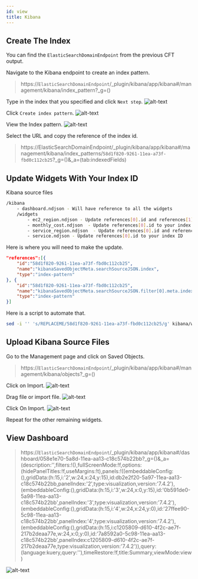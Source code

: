 ```yaml
---
id: view
title: Kibana
---
```


## Create The Index

You can find the `ElasticSearchDomainEndpoint` from the previous CFT output.

Navigate to the Kibana endpoint to create an index pattern.
> https://`ElasticSearchDomainEndpoint`/_plugin/kibana/app/kibana#/management/kibana/index_pattern?_g=()

Type in the index that you specified and click `Next step`.
![alt-text](/disneystreaming/automated-cloud-advisor/img/kibana/index/01-index.png)

Click `Create index pattern`.
![alt-text](/disneystreaming/automated-cloud-advisor/img/kibana/index/02-index.png)

View the Index pattern.
![alt-text](/disneystreaming/automated-cloud-advisor/img/kibana/index/03-index.png)

Select the URL and copy the reference of the index id.

> https://ElasticSearchDomainEndpoint/_plugin/kibana/app/kibana#/management/kibana/index_patterns/`58d1f820-9261-11ea-a73f-fbd0c112cb25`?_g=()&_a=(tab:indexedFields)

## Update Widgets With Your Index ID

Kibana source files

```bash
/kibana
    - dashboard.ndjson - Will have reference to all the widgets
    /widgets
        - ec2_region.ndjson - Update references[0].id and references[1].id to your index ID
        - monthly_cost.ndjson  - Update references[0].id to your index ID
        - service_region.ndjson  - Update references[0].id and references[1].id to your index ID
        - service.ndjson - Update references[0].id to your index ID
```

Here is where you will need to make the update.

```json
"references":[{
    "id":"58d1f820-9261-11ea-a73f-fbd0c112cb25",
    "name":"kibanaSavedObjectMeta.searchSourceJSON.index",
    "type":"index-pattern"
}, {
    "id":"58d1f820-9261-11ea-a73f-fbd0c112cb25",
    "name":"kibanaSavedObjectMeta.searchSourceJSON.filter[0].meta.index",
    "type":"index-pattern"
}]
```

Here is a script to automate that.

```bash
sed -i '' 's/REPLACEME/58d1f820-9261-11ea-a73f-fbd0c112cb25/g' kibana/widgets/*
```

## Upload Kibana Source Files

Go to the Management page and click on Saved Objects.
> https://`ElasticSearchDomainEndpoint`/_plugin/kibana/app/kibana#/management/kibana/objects?_g=()

Click on Import.
![alt-text](/disneystreaming/automated-cloud-advisor/img/kibana/import/01-import.png)

Drag file or import file.
![alt-text](/disneystreaming/automated-cloud-advisor/img/kibana/import/02-import.png)

Click On Import.
![alt-text](/disneystreaming/automated-cloud-advisor/img/kibana/import/03-import.png)

Repeat for the other remaining widgets.

## View Dashboard

> https://`ElasticSearchDomainEndpoint`/_plugin/kibana/app/kibana#/dashboard/058e1e70-5a8d-11ea-aa13-c18c574b22bb?_g=()&_a=(description:'',filters:!(),fullScreenMode:!f,options:(hidePanelTitles:!f,useMargins:!t),panels:!((embeddableConfig:(),gridData:(h:15,i:'2',w:24,x:24,y:15),id:db2e2f20-5a97-11ea-aa13-c18c574b22bb,panelIndex:'2',type:visualization,version:'7.4.2'),(embeddableConfig:(),gridData:(h:15,i:'3',w:24,x:0,y:15),id:'0b591de0-5a98-11ea-aa13-c18c574b22bb',panelIndex:'3',type:visualization,version:'7.4.2'),(embeddableConfig:(),gridData:(h:15,i:'4',w:24,x:24,y:0),id:'27ffee90-5c98-11ea-aa13-c18c574b22bb',panelIndex:'4',type:visualization,version:'7.4.2'),(embeddableConfig:(),gridData:(h:15,i:c1205809-d610-4f2c-ae7f-217b2deaa77e,w:24,x:0,y:0),id:'7a8592a0-5c98-11ea-aa13-c18c574b22bb',panelIndex:c1205809-d610-4f2c-ae7f-217b2deaa77e,type:visualization,version:'7.4.2')),query:(language:kuery,query:''),timeRestore:!f,title:Summary,viewMode:view)

![alt-text](/disneystreaming/automated-cloud-advisor/img/kibana/dashboard/01-dashboard.png)
